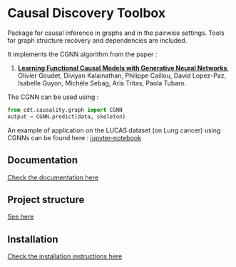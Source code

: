 # Causal Discovery Toolbox

Package for causal inference in graphs and in the pairwise settings. Tools for graph structure recovery and dependencies are included. 

It implements the CGNN algorithm from the paper :
1. [**Learning Functional Causal Models with Generative Neural Networks**](https://arxiv.org/abs/1709.05321), Olivier Goudet, Diviyan Kalainathan, Philippe Caillou, David Lopez-Paz, Isabelle Guyon, Michèle Sebag, Aris Tritas, Paola Tubaro.

The CGNN can be used using :

```python
from cdt.causality.graph import CGNN
output = CGNN.predict(data, skeleton)
```

An example of application on the LUCAS dataset (on Lung cancer) using CGNNs can be found here : [jupyter-notebook](LUCAS_example/Discovery_LUCAS.ipynb)

## Documentation 

[Check the documentation here](documentation.md)

## Project structure

[See here](Specifications.md)

## Installation

[Check the installation instructions here](installation_instructions.md)



